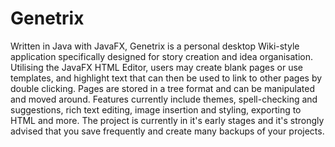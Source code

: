 # Genetrix
Written in Java with JavaFX, Genetrix is a personal desktop Wiki-style application specifically designed for story creation and idea organisation. Utilising the JavaFX HTML Editor, users may create blank pages or use templates, and highlight text that can then be used to link to other pages by double clicking. Pages are stored in a tree format and can be manipulated and moved around. Features currently include themes, spell-checking and suggestions, rich text editing, image insertion and styling, exporting to HTML and more. The project is currently in it's early stages and it's strongly advised that you save frequently and create many backups of your projects. 
